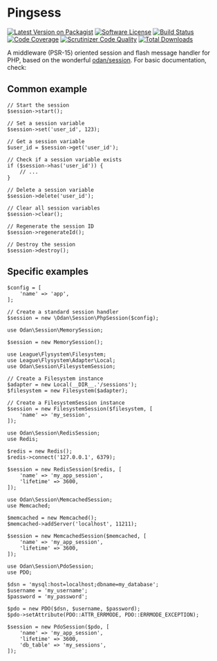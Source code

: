 # Pingsess

[![Latest Version on Packagist](https://img.shields.io/github/release/odan/session.svg)](https://github.com/odan/session/releases)
[![Software License](https://img.shields.io/badge/license-MIT-brightgreen.svg)](LICENSE)
[![Build Status](https://github.com/odan/session/workflows/build/badge.svg)](https://github.com/odan/session/actions)
[![Code Coverage](https://scrutinizer-ci.com/g/odan/session/badges/coverage.png?b=master)](https://scrutinizer-ci.com/g/odan/session/?branch=master)
[![Scrutinizer Code Quality](https://scrutinizer-ci.com/g/odan/session/badges/quality-score.png?b=master)](https://scrutinizer-ci.com/g/odan/session/?branch=master)
[![Total Downloads](https://img.shields.io/packagist/dt/odan/session.svg)](https://packagist.org/packages/odan/session/stats)

A middleware (PSR-15) oriented session and flash message handler for PHP, based on the wonderful [odan/session](https://github.com/odan/session). For basic documentation, check:

## Common example

```
// Start the session
$session->start();

// Set a session variable
$session->set('user_id', 123);

// Get a session variable
$user_id = $session->get('user_id');

// Check if a session variable exists
if ($session->has('user_id')) {
    // ...
}

// Delete a session variable
$session->delete('user_id');

// Clear all session variables
$session->clear();

// Regenerate the session ID
$session->regenerateId();

// Destroy the session
$session->destroy();
```

## Specific examples

```
$config = [
    'name' => 'app',
];

// Create a standard session handler
$session = new \Odan\Session\PhpSession($config);
```

```
use Odan\Session\MemorySession;

$session = new MemorySession();
```

```
use League\Flysystem\Filesystem;
use League\Flysystem\Adapter\Local;
use Odan\Session\FilesystemSession;

// Create a Filesystem instance
$adapter = new Local(__DIR__.'/sessions');
$filesystem = new Filesystem($adapter);

// Create a FilesystemSession instance
$session = new FilesystemSession($filesystem, [
    'name' => 'my_session',
]);
```

```
use Odan\Session\RedisSession;
use Redis;

$redis = new Redis();
$redis->connect('127.0.0.1', 6379);

$session = new RedisSession($redis, [
    'name' => 'my_app_session',
    'lifetime' => 3600,
]);
```

```
use Odan\Session\MemcachedSession;
use Memcached;

$memcached = new Memcached();
$memcached->addServer('localhost', 11211);

$session = new MemcachedSession($memcached, [
    'name' => 'my_app_session',
    'lifetime' => 3600,
]);
```

```
use Odan\Session\PdoSession;
use PDO;

$dsn = 'mysql:host=localhost;dbname=my_database';
$username = 'my_username';
$password = 'my_password';

$pdo = new PDO($dsn, $username, $password);
$pdo->setAttribute(PDO::ATTR_ERRMODE, PDO::ERRMODE_EXCEPTION);

$session = new PdoSession($pdo, [
    'name' => 'my_app_session',
    'lifetime' => 3600,
    'db_table' => 'my_sessions',
]);
```
